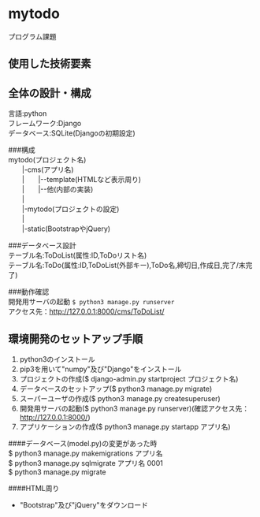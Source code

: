 # mytodo
プログラム課題
## 使用した技術要素

## 全体の設計・構成
言語:python  
フレームワーク:Django  
データベース:SQLite(Djangoの初期設定)  

###構成  
mytodo(プロジェクト名)  
　　|-cms(アプリ名)  
　　|　　|--template(HTMLなど表示周り)  
　　|　　|--他(内部の実装)  
　　|  
　　|-mytodo(プロジェクトの設定)  
　　|  
　　|-static(BootstrapやjQuery)  

###データベース設計  
テーブル名:ToDoList(属性:ID,ToDoリスト名)  
テーブル名:ToDo(属性:ID,ToDoList(外部キー),ToDo名,締切日,作成日,完了/末完了)  

###動作確認  
開発用サーバの起動
`$ python3 manage.py runserver`  
アクセス先：http://127.0.0.1:8000/cms/ToDoList/

## 環境開発のセットアップ手順
1. python3のインストール
2. pip3を用いて"numpy"及び"Django"をインストール
3. プロジェクトの作成($ django-admin.py startproject プロジェクト名)
4. データベースのセットアップ($ python3 manage.py migrate)
5. スーパーユーザの作成($ python3 manage.py createsuperuser)
6. 開発用サーバの起動($ python3 manage.py runserver)(確認アクセス先：http://127.0.0.1:8000/)
7. アプリケーションの作成($ python3 manage.py startapp アプリ名)

####データベース(model.py)の変更があった時  
    $ python3 manage.py makemigrations アプリ名  
    $ python3 manage.py sqlmigrate アプリ名 0001  
    $ python3 manage.py migrate  

####HTML周り
* "Bootstrap"及び"jQuery"をダウンロード
